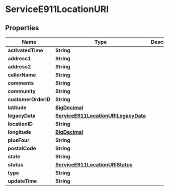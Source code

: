 

# ServiceE911LocationURI

## Properties

Name | Type | Description | Notes
------------ | ------------- | ------------- | -------------
**activatedTime** | **String** |  |  [optional]
**address1** | **String** |  |  [optional]
**address2** | **String** |  |  [optional]
**callerName** | **String** |  |  [optional]
**comments** | **String** |  |  [optional]
**community** | **String** |  |  [optional]
**customerOrderID** | **String** |  |  [optional]
**latitude** | [**BigDecimal**](BigDecimal.md) |  |  [optional]
**legacyData** | [**ServiceE911LocationURILegacyData**](ServiceE911LocationURILegacyData.md) |  |  [optional]
**locationID** | **String** |  |  [optional]
**longitude** | [**BigDecimal**](BigDecimal.md) |  |  [optional]
**plusFour** | **String** |  |  [optional]
**postalCode** | **String** |  |  [optional]
**state** | **String** |  |  [optional]
**status** | [**ServiceE911LocationURIStatus**](ServiceE911LocationURIStatus.md) |  |  [optional]
**type** | **String** |  |  [optional]
**updateTime** | **String** |  |  [optional]




